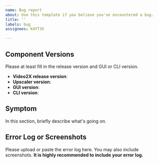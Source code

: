 ```yaml
---
name: Bug report
about: Use this template if you believe you've encountered a bug.
title: ''
labels: bug
assignees: K4YT3X

---
```


## Component Versions

Please at least fill in the release version and GUI or CLI version.

- **Video2X release version**:
- **Upscaler version**:
- **GUI version**:
- **CLI version**:

## Symptom

In this section, briefly describe what's going on.

## Error Log or Screenshots

Please upload or paste the error log here. You may also include screenshots.
**It is highly recommended to include your error log.**
